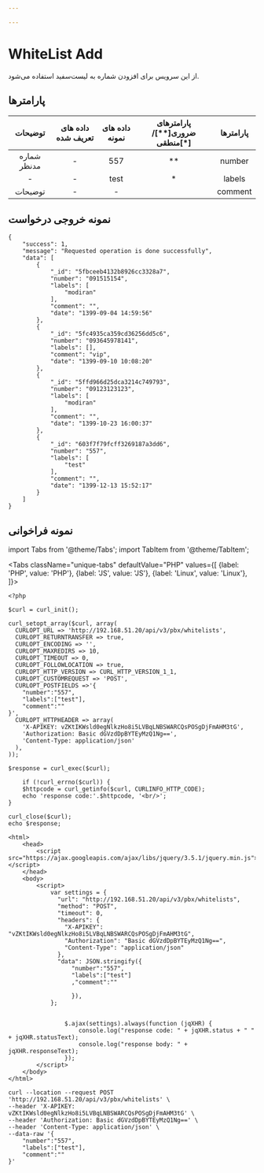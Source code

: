 ```yaml
---

---
```

# WhiteList Add

از این سرویس برای افزودن شماره به لیست‌سفید استفاده می‌شود.

## پارامتر‌ها
|   توضیحات   | داده های تعریف شده | داده های نمونه | پارامترهای ضروری[**]/منطقی[*] | پارامترها |
|:-----------:|:------------------:|:--------------:|:----------------------:|:---------:|
| شماره مدنظر |          -         |       557      |           **           |   number  |
|      -      |          -         |      test      |            *           |   labels  |
|   توضیحات   |          -         |        -       |                        |  comment  |
## نمونه خروجی درخواست

```shell
{
    "success": 1,
    "message": "Requested operation is done successfully",
    "data": [
        {
            "_id": "5fbceeb4132b8926cc3328a7",
            "number": "091515154",
            "labels": [
                "modiran"
            ],
            "comment": "",
            "date": "1399-09-04 14:59:56"
        },
        {
            "_id": "5fc4935ca359cd36256dd5c6",
            "number": "093645978141",
            "labels": [],
            "comment": "vip",
            "date": "1399-09-10 10:08:20"
        },
        {
            "_id": "5ffd966d25dca3214c749793",
            "number": "09123123123",
            "labels": [
                "modiran"
            ],
            "comment": "",
            "date": "1399-10-23 16:00:37"
        },
        {
            "_id": "603f7f79fcff3269187a3dd6",
            "number": "557",
            "labels": [
                "test"
            ],
            "comment": "",
            "date": "1399-12-13 15:52:17"
        }
    ]
}
```



## نمونه فراخوانی

import Tabs from '@theme/Tabs';
import TabItem from '@theme/TabItem';

<Tabs
   className="unique-tabs" 
    defaultValue="PHP"
    values={[
        {label: 'PHP', value: 'PHP'},
        {label: 'JS', value: 'JS'},
		{label: 'Linux', value: 'Linux'},
    ]}>
<TabItem value="PHP">

	<?php

	$curl = curl_init();

	curl_setopt_array($curl, array(
	  CURLOPT_URL => 'http://192.168.51.20/api/v3/pbx/whitelists',
	  CURLOPT_RETURNTRANSFER => true,
	  CURLOPT_ENCODING => '',
	  CURLOPT_MAXREDIRS => 10,
	  CURLOPT_TIMEOUT => 0,
	  CURLOPT_FOLLOWLOCATION => true,
	  CURLOPT_HTTP_VERSION => CURL_HTTP_VERSION_1_1,
	  CURLOPT_CUSTOMREQUEST => 'POST',
	  CURLOPT_POSTFIELDS =>'{
		"number":"557",
		"labels":["test"],
		"comment":""
	}',
	  CURLOPT_HTTPHEADER => array(
		'X-APIKEY: vZKtIKWsld0egNlkzHo8i5LVBqLNBSWARCQsPOSgDjFmAHM3tG',
		'Authorization: Basic dGVzdDpBYTEyMzQ1Ng==',
		'Content-Type: application/json'
	  ),
	));

	$response = curl_exec($curl);

		if (!curl_errno($curl)) {
		$httpcode = curl_getinfo($curl, CURLINFO_HTTP_CODE);
		echo 'response code:'.$httpcode, '<br/>';
	}

	curl_close($curl);
	echo $response;


</TabItem>
<TabItem value="JS">

	<html>
		<head>
			<script src="https://ajax.googleapis.com/ajax/libs/jquery/3.5.1/jquery.min.js"></script>
		</head>
		<body>
			<script>
				var settings = {
				  "url": "http://192.168.51.20/api/v3/pbx/whitelists",
				  "method": "POST",
				  "timeout": 0,
				  "headers": {
					"X-APIKEY": "vZKtIKWsld0egNlkzHo8i5LVBqLNBSWARCQsPOSgDjFmAHM3tG",
					"Authorization": "Basic dGVzdDpBYTEyMzQ1Ng==",
					"Content-Type": "application/json"
				  },
				  "data": JSON.stringify({
					  "number":"557",
					  "labels":["test"]
					  ,"comment":""

					  }),
				};


					$.ajax(settings).always(function (jqXHR) {
						console.log("response code: " + jqXHR.status + " " + jqXHR.statusText);
						console.log("response body: " + jqXHR.responseText);
					});
			</script>
		</body>
	</html>


</TabItem>
<TabItem value="Linux">

	curl --location --request POST 'http://192.168.51.20/api/v3/pbx/whitelists' \
	--header 'X-APIKEY: vZKtIKWsld0egNlkzHo8i5LVBqLNBSWARCQsPOSgDjFmAHM3tG' \
	--header 'Authorization: Basic dGVzdDpBYTEyMzQ1Ng==' \
	--header 'Content-Type: application/json' \
	--data-raw '{
		"number":"557",
		"labels":["test"],
		"comment":""
	}'
</TabItem>
</Tabs>

